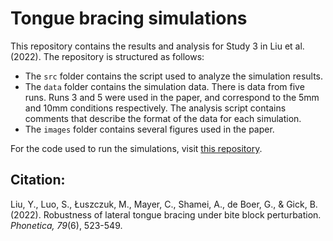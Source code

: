 # Tongue bracing simulations

This repository contains the results and analysis for Study 3 in Liu et al. (2022). The repository is structured as follows:
* The `src` folder contains the script used to analyze the simulation results.
* The `data` folder contains the simulation data. There is data from five runs. Runs 3 and 5 were used in the paper, and correspond to the 5mm and 10mm conditions respectively. The analysis script contains comments that describe the format of the data for each simulation.
* The `images` folder contains several figures used in the paper.

For the code used to run the simulations, visit [this repository](https://github.com/connormayer/artisynth_models/tree/bracing).
## Citation:

Liu, Y., Luo, S., Łuszczuk, M., Mayer, C., Shamei, A., de Boer, G., & Gick, B. (2022). Robustness of lateral tongue bracing under bite block perturbation. _Phonetica, 79_(6), 523-549.
